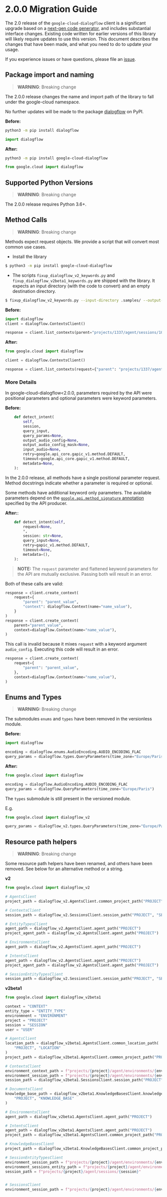 # 2.0.0 Migration Guide

The 2.0 release of the `google-cloud-dialogflow` client is a significant upgrade based on a [next-gen code generator](https://github.com/googleapis/gapic-generator-python), and includes substantial interface changes. Existing code written for earlier versions of this library will likely require updates to use this version. This document describes the changes that have been made, and what you need to do to update your usage.

If you experience issues or have questions, please file an [issue](https://github.com/googleapis/python-dialogflow/issues).


## Package import and naming
> **WARNING**: Breaking change

The 2.0.0 release changes the name and import path of the library to fall under the google-cloud namespace.

No further updates will be made to the package [dialogflow](https://pypi.org/project/dialogflow/) on PyPI.

**Before:**

```sh
python3 -m pip install dialogflow
```

```py
import dialogflow
```

**After:**

```sh
python3 -m pip install google-cloud-dialogflow
```

```py
from google.cloud import dialogflow
```


## Supported Python Versions
> **WARNING**: Breaking change

The 2.0.0 release requires Python 3.6+.

## Method Calls
> **WARNING**: Breaking change

Methods expect request objects. We provide a script that will convert most common use cases.

* Install the library
```sh
$ python3 -m pip install google-cloud-dialogflow
```
* The scripts `fixup_dialogflow_v2_keywords.py` and `fixup_dialogflow_v2beta1_keywords.py` are shipped with the library. It expects an input directory (with the code to convert) and an empty destination directory.

```sh
$ fixup_dialogflow_v2_keywords.py --input-directory .samples/ --output-directory samples/
```
**Before:**

```py
import dialogflow
client = dialogflow.ContextsClient()

response = client.list_contexts(parent="projects/1337/agent/sessions/1024")
```

**After:**
```py
from google.cloud import dialogflow

client = dialogflow.ContextsClient()

response = client.list_contexts(request={"parent": "projects/1337/agent/sessions/1024", page_size=10})
```

### More Details
In google-cloud-dialogflow<2.0.0, parameters required by the API were positional parameters and optional parameters were keyword parameters.

**Before:**
```py
    def detect_intent(
        self,
        session,
        query_input,
        query_params=None,
        output_audio_config=None,
        output_audio_config_mask=None,
        input_audio=None,
        retry=google.api_core.gapic_v1.method.DEFAULT,
        timeout=google.api_core.gapic_v1.method.DEFAULT,
        metadata=None,
    ):
```

In the 2.0.0 release, all methods have a single positional parameter request. Method docstrings indicate whether a parameter is required or optional.

Some methods have additional keyword only parameters. The available parameters depend on the [`google.api.method_signature` annotation](https://github.com/googleapis/googleapis/blob/master/google/cloud/translate/v3/translation_service.proto#L55) specified by the API producer.

**After:**:
```py
    def detect_intent(self,
        request=None,
        *,
        session: str=None,
        query_input=None,
        retry=gapic_v1.method.DEFAULT,
        timeout=None,
        metadata=(),
    ):
```

> **NOTE:** The `request` parameter and flattened keyword parameters for the API are mutually exclusive. Passing both will result in an error.

Both of these calls are valid:
```py
response = client.create_context(
    request={
        "parent": "parent_value",
        "context": dialogflow.Context(name="name_value"),
    }
)
response = client.create_context(
    parent="parent_value",
    context=dialogflow.Context(name="name_value"),
)
```

This call is invalid because it mixes `request` with a keyword argument `audio_config`. Executing this code will result in an error.

```py
response = client.create_context(
    request={
        "parent": "parent_value",
    },
    context=dialogflow.Context(name="name_value"),
)
```

## Enums and Types

> **WARNING:** Breaking change

The submodules `enums` and `types` have been removed in the versionless module.

**Before:**

```py
import dialogflow

encoding = dialogflow.enums.AudioEncoding.AUDIO_ENCODING_FLAC
query_params = dialogflow.types.QueryParameters(time_zone="Europe/Paris")
```

**After:**

```py
from google.cloud import dialogflow

encoding = dialogflow.AudioEncoding.AUDIO_ENCODING_FLAC
query_params = dialogflow.QueryParameters(time_zone="Europe/Paris")
```

The `types` submodule is still present in the versioned module.

E.g.

```py
from google.cloud import dialogflow_v2

query_params = dialogflow_v2.types.QueryParameters(time_zone="Europe/Paris")
```


## Resource path helpers

> **WARNING**: Breaking change

Some resource path helpers have been renamed, and others have been removed.
See below for an alternative method or a string.


**v2**
```py
from google.cloud import dialogflow_v2

# AgentsClient
project_path = dialogflow_v2.AgentsClient.common_project_path("PROJECT")

# ContextsClient
session_path = dialogflow_v2.SessionsClient.session_path("PROJECT", "SESSION")

# EntityTypesClient
agent_path = dialogflow_v2.AgentsClient.agent_path("PROJECT")
project_agent_path = dialogflow_v2.AgentsClient.agent_path("PROJECT")

# EnvironmentsClient
agent_path = dialogflow_v2.AgentsClient.agent_path("PROJECT")

# IntentsClient
agent_path = dialogflow_v2.AgentsClient.agent_path("PROJECT")
project_agent_path = dialogflow_v2.AgentsClient.agent_path("PROJECT")

# SessionEntityTypesClient
session_path = dialogflow_v2.SessionsClient.session_path("PROJECT", "SESSION")

```

**v2beta1**

```py
from google.cloud import dialogflow_v2beta1

context = "CONTEXT"
entity_type = "ENTITY_TYPE"
environmnent = "ENVIRONMENT"
project = "PROJECT"
session = "SESSION"
user = "USER"

# AgentsClient
location_path = dialogflow_v2beta1.AgentsClient.common_location_path(
    "PROJECT", "LOCATION"
)
project_path = dialogflow_v2beta1.AgentsClient.common_project_path("PROJECT")

# ContextsClient
environment_context_path = f"projects/{project}/agent/environments/{environment}/users/{user}/sessions/{session}/contexts/{context}"
environment_session_path = f"projects/{project}/agent/environments/{environment}/users/{user}/sessions/{session}"
session_path = dialogflow_v2beta1.SessionsClient.session_path("PROJECT", "SESSION")

# DocumentsClient
knowledge_base_path = dialogflow_v2beta1.KnowledgeBasesClient.knowledge_base_path(
    "PROJECT", "KNOWLEDGE_BASE"
)

# EnvironmentsClient
agent_path = dialogflow_v2beta1.AgentsClient.agent_path("PROJECT")

# IntentsClient
agent_path = dialogflow_v2beta1.AgentsClient.agent_path("PROJECT")
project_path = dialogflow_v2beta1.AgentsClient.common_project_path("PROJECT")

# KnowledgeBasesClient
project_path = dialogflow_v2beta1.KnowledgeBasesClient.common_project_path("PROJECT")

# SessionEntityTypesClient
environment_session_path = f"projects/{project}/agent/environments/{environment}/users/{user}/sessions/{session}"
environment_sessions_entity_path = f"projects/{project}/agent/environments/{environment}/users/{user}/sessions/{session}/entityTypes/{entity_type}"
session_path = f"projects/{project}/agent/sessions/{session}"


# SessionsClient
environment_session_path = f"projects/{project}/agent/environments/{environment}/users/{user}/sessions/{session}"
```
